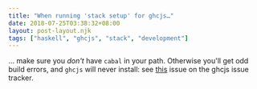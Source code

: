 ```yaml
---
title: "When running 'stack setup' for ghcjs…"
date: 2018-07-25T03:38:32+08:00
layout: post-layout.njk
tags: ["haskell", "ghcjs", "stack", "development"]
---
```


… make sure you *don't* have `cabal` in your path.
Otherwise you'll get odd build errors, and `ghcjs` will
never install: see [this](https://github.com/ghcjs/ghcjs/issues/631)
issue on the ghcjs issue tracker.

